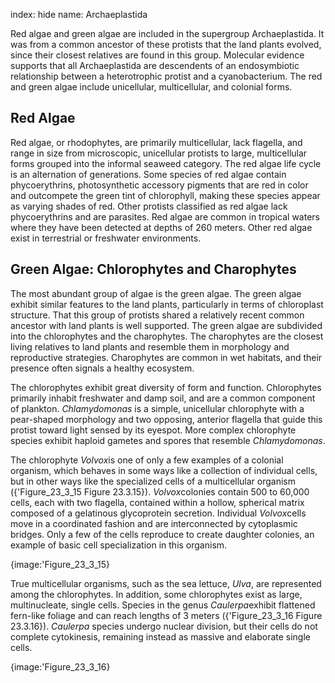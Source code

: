 index: hide
name: Archaeplastida

Red algae and green algae are included in the supergroup Archaeplastida. It was from a common ancestor of these protists that the land plants evolved, since their closest relatives are found in this group. Molecular evidence supports that all Archaeplastida are descendents of an endosymbiotic relationship between a heterotrophic protist and a cyanobacterium. The red and green algae include unicellular, multicellular, and colonial forms.

## Red Algae

Red algae, or rhodophytes, are primarily multicellular, lack flagella, and range in size from microscopic, unicellular protists to large, multicellular forms grouped into the informal seaweed category. The red algae life cycle is an alternation of generations. Some species of red algae contain phycoerythrins, photosynthetic accessory pigments that are red in color and outcompete the green tint of chlorophyll, making these species appear as varying shades of red. Other protists classified as red algae lack phycoerythrins and are parasites. Red algae are common in tropical waters where they have been detected at depths of 260 meters. Other red algae exist in terrestrial or freshwater environments.

## Green Algae: Chlorophytes and Charophytes

The most abundant group of algae is the green algae. The green algae exhibit similar features to the land plants, particularly in terms of chloroplast structure. That this group of protists shared a relatively recent common ancestor with land plants is well supported. The green algae are subdivided into the chlorophytes and the charophytes. The charophytes are the closest living relatives to land plants and resemble them in morphology and reproductive strategies. Charophytes are common in wet habitats, and their presence often signals a healthy ecosystem.

The chlorophytes exhibit great diversity of form and function. Chlorophytes primarily inhabit freshwater and damp soil, and are a common component of plankton.  *Chlamydomonas* is a simple, unicellular chlorophyte with a pear-shaped morphology and two opposing, anterior flagella that guide this protist toward light sensed by its eyespot. More complex chlorophyte species exhibit haploid gametes and spores that resemble  *Chlamydomonas*.

The chlorophyte  *Volvox*is one of only a few examples of a colonial organism, which behaves in some ways like a collection of individual cells, but in other ways like the specialized cells of a multicellular organism ({'Figure_23_3_15 Figure 23.3.15}).  *Volvox*colonies contain 500 to 60,000 cells, each with two flagella, contained within a hollow, spherical matrix composed of a gelatinous glycoprotein secretion. Individual  *Volvox*cells move in a coordinated fashion and are interconnected by cytoplasmic bridges. Only a few of the cells reproduce to create daughter colonies, an example of basic cell specialization in this organism.


{image:'Figure_23_3_15}
        

True multicellular organisms, such as the sea lettuce,  *Ulva*, are represented among the chlorophytes. In addition, some chlorophytes exist as large, multinucleate, single cells. Species in the genus  *Caulerpa*exhibit flattened fern-like foliage and can reach lengths of 3 meters ({'Figure_23_3_16 Figure 23.3.16}).  *Caulerpa* species undergo nuclear division, but their cells do not complete cytokinesis, remaining instead as massive and elaborate single cells.


{image:'Figure_23_3_16}
        
